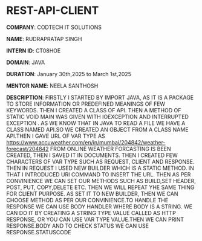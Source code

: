 # REST-API-CLIENT

**COMPANY**: CODTECH IT SOLUTIONS 

**NAME**: RUDRAPRATAP SINGH

**INTERN ID**: CT08HOE

**DOMAIN**: JAVA

**DURATION**: January 30th,2025 to March 1st,2025

**MENTOR NAME**: NEELA SANTHOSH

**DESCRIPTION**: FIRSTLY I STARTED BY IMPORT JAVA, AS IT IS A PACKAGE TO STORE INFORMATION OR PREDEFINED MEANINGS OF FEW KEYWORDS. THEN I CREATED A CLASS OF API. THEN A METHOD OF STATIC VOID MAIN WAS GIVEN WITH IOEXCEPTION AND INTERRUPTED EXCEPTION . AS WE KNOW THAT IN JAVA TO READ A FILE WE HAVE A CLASS NAMED API.SO WE CREATED AN OBJECT FROM A CLASS NAME API.THEN I GAVE URL OF VAR TYPE AS https://www.accuweather.com/en/in/mumbai/204842/weather-forecast/204842 FROM ONLINE WEATHER FORCASTING  IS BEEN CREATED, THEN I SAVED IT IN DOCUMENTS. THEN I CREATED FEW CHARACTERS OF VAR TYPE SUCH AS REQUEST, CLIENT AND RESPONSE. THEN IN REQUEST I USED NEW BUILDER WHICH IS A STATIC METHOD. IN THAT I INTRODUCED URI COMMAND TO INSERT THE URL. THEN AS PER CONVINIENCE WE CAN SET OUR METHODS SUCH AS BUILD,SET HEADER, POST, PUT, COPY,DELETE ETC. THEN WE WILL REPEAT YHE SAME THING FOR CLIENT PURPOSE. AS SET IT TO NEW BUILDER, THEN WE CAN CHOOSE METHOD AS PER OUR CONVINIENCE.TO HANDLE THE RESPONSE WE CAN USE BODY HANDLER WHERE BODY IS A STRING. WE CAN DO IT BY CREATING A STRING TYPE VALUE CALLED AS HTTP RESPONSE, OR YOU CAN USE VAR TYPE VALUE.THEN WE CAN PRINT RESPONSE.BODY AND TO CHECK STATUS WE CAN USE RESPONSE.STATUSCODE

